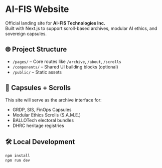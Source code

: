 # AI-FIS Website

Official landing site for **AI-FIS Technologies Inc.**  
Built with Next.js to support scroll-based archives, modular AI ethics, and sovereign capsules.

## 🌐 Project Structure

- `/pages/` – Core routes like `/archive`, `/about`, `/scrolls`
- `/components/` – Shared UI building blocks (optional)
- `/public/` – Static assets

## 📜 Capsules + Scrolls

This site will serve as the archive interface for:
- GRDP, SIS, FinOps Capsules
- Modular Ethics Scrolls (S.A.M.E.)
- BALLOTech electoral bundles
- DHRC heritage registries

## 🛠 Local Development

```bash
npm install
npm run dev
